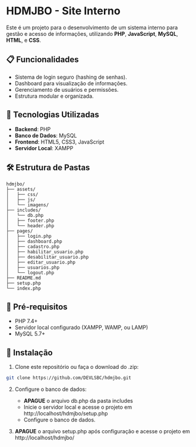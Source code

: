 # HDMJBO - Site Interno

Este é um projeto para o desenvolvimento de um sistema interno para gestão e acesso de informações, utilizando **PHP**, **JavaScript**, **MySQL**, **HTML**, e **CSS**.

## 📋 Funcionalidades

- Sistema de login seguro (hashing de senhas).
- Dashboard para visualização de informações.
- Gerenciamento de usuários e permissões.
- Estrutura modular e organizada.

## 🚀 Tecnologias Utilizadas

- **Backend**: PHP
- **Banco de Dados**: MySQL
- **Frontend**: HTML5, CSS3, JavaScript
- **Servidor Local**: XAMPP

## 🛠️ Estrutura de Pastas

```plaintext
hdmjbo/
├── assets/
│   ├── css/
│   ├── js/
│   └── imagens/
├── includes/
│   └── db.php
│   ├── footer.php
│   └── header.php
├── pages/
│   ├── login.php
│   ├── dashboard.php
│   ├── cadastro.php
│   ├── habilitar_usuario.php
│   ├── desabilitar_usuario.php
│   ├── editar_usuario.php
│   ├── usuarios.php
│   └── logout.php
├── README.md
├── setup.php
└── index.php
```

## 🧩 Pré-requisitos
- PHP 7.4+
- Servidor local configurado (XAMPP, WAMP, ou LAMP)
- MySQL 5.7+

## 📝 Instalação
1. Clone este repositório ou faça o download do .zip:

```bash
git clone https://github.com/DEVLSBC/hdmjbo.git
```
2. Configure o banco de dados:
    - **APAGUE** o arquivo db.php da pasta includes
    - Inicie o servidor local e acesse o projeto em http://localhost/hdmjbo/setup.php
    - Configure o banco de dados.

3. **APAGUE** o arquivo setup.php após configuração e acesse o projeto em http://localhost/hdmjbo/
